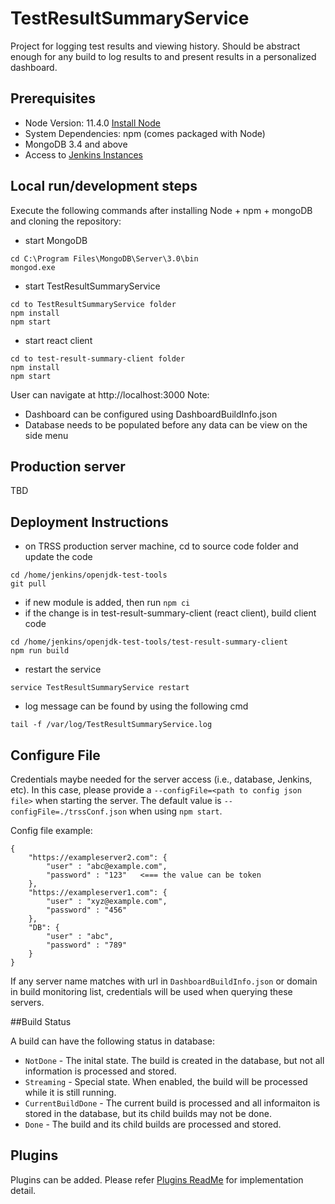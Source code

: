 

# TestResultSummaryService
Project for logging test results and viewing history. Should be abstract enough for any build to log results to and present results in a personalized dashboard.

## Prerequisites
* Node Version: 11.4.0 [Install Node](https://nodejs.org/en/download/)
* System Dependencies: npm (comes packaged with Node)
* MongoDB 3.4 and above
* Access to [Jenkins Instances](https://ci.adoptopenjdk.net)

## Local run/development steps
Execute the following commands after installing Node + npm + mongoDB and cloning the repository:
- start MongoDB

```
cd C:\Program Files\MongoDB\Server\3.0\bin
mongod.exe
```

- start TestResultSummaryService

```
cd to TestResultSummaryService folder
npm install
npm start
```

- start react client

```
cd to test-result-summary-client folder
npm install
npm start
``` 

User can navigate at http://localhost:3000
Note: 
- Dashboard can be configured using DashboardBuildInfo.json
- Database needs to be populated before any data can be view on the side menu


## Production server
TBD

## Deployment Instructions
- on TRSS production server machine, cd to source code folder and update the code
```
cd /home/jenkins/openjdk-test-tools
git pull
```

- if new module is added, then run `npm ci`
- if the change is in test-result-summary-client (react client), build client code
```
cd /home/jenkins/openjdk-test-tools/test-result-summary-client
npm run build
```

- restart the service
```
service TestResultSummaryService restart
```

- log message can be found by using the following cmd
```
tail -f /var/log/TestResultSummaryService.log
```

## Configure File
Credentials maybe needed for the server access (i.e., database, Jenkins, etc). In this case, please provide a `--configFile=<path to config json file>` when starting the server. The default value is  `--configFile=./trssConf.json` when using `npm start`.

Config file example:
```
{
	"https://exampleserver2.com": {
		"user" : "abc@example.com",
		"password" : "123"   <=== the value can be token
	},
	"https://exampleserver1.com": {
		"user" : "xyz@example.com",
		"password" : "456"
	},
	"DB": {
		"user" : "abc",
		"password" : "789"
	}
}
```

If any server name matches with url in `DashboardBuildInfo.json` or domain in build monitoring list, credentials will be used when querying these servers.

##Build Status

A build can have the following status in database:

- `NotDone` - The inital state. The build is created in the database, but not all information is processed and stored.
- `Streaming` - Special state. When enabled, the build will be processed while it is still running.
- `CurrentBuildDone` - The current build is processed and all informaiton is stored in the database, but its child builds may not be done.
- `Done` - The build and its child builds are processed and stored.

## Plugins
Plugins can be added. Please refer [Plugins ReadMe](./plugins/README.md) for implementation detail.